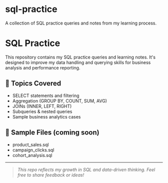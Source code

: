 # sql-practice
A collection of SQL practice queries and notes from my learning process.
# SQL Practice

This repository contains my SQL practice queries and learning notes. It's designed to improve my data handling and querying skills for business analysis and performance reporting.

## 🧠 Topics Covered

- SELECT statements and filtering  
- Aggregation (GROUP BY, COUNT, SUM, AVG)  
- JOINs (INNER, LEFT, RIGHT)  
- Subqueries & nested queries  
- Sample business analytics cases

## 📁 Sample Files (coming soon)

- product_sales.sql  
- campaign_clicks.sql  
- cohort_analysis.sql

---

> *This repo reflects my growth in SQL and data-driven thinking. Feel free to share feedback or ideas!* 

